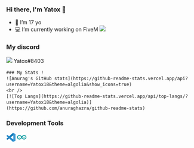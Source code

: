 ### Hi there, I'm Yatox 👋

- 💫 I’m 17 yo
- 💻 I’m currently working on FiveM <img src="https://img.icons8.com/color/18/000000/fivem.png"/>

### My discord
<img src="https://img.icons8.com/fluent/20/000000/discord-new-logo.png"/>   Yatox#8403
```
### My Stats !
![Anurag's GitHub stats](https://github-readme-stats.vercel.app/api?username=Yatox18&theme=algolia&show_icons=true)
<br />
[![Top Langs](https://github-readme-stats.vercel.app/api/top-langs/?username=Yatox18&theme=algolia)](https://github.com/anuraghazra/github-readme-stats)
```
### Development Tools
<div align="left">
  <img height="25" src="https://raw.githubusercontent.com/devicons/devicon/master/icons/vscode/vscode-original.svg" alt="vscode" />
  <img height="25" src="https://raw.githubusercontent.com/devicons/devicon/master/icons/arduino/arduino-original.svg" alt="arduino" />
</div>
